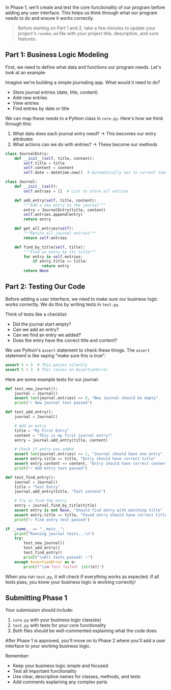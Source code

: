 In Phase 1, we'll create and test the core functionality of our program before adding any user interface. This helps us think through what our program needs to do and ensure it works correctly.

> Before starting on Part 1 and 2, take a few minutes to update your project's `readme.md` file with your project title, description, and core features.

## Part 1: Business Logic Modeling

First, we need to define what data and functions our program needs. Let's look at an example:

Imagine we're building a simple journaling app. What would it need to do?

- Store journal entries (date, title, content)
- Add new entries
- View entries
- Find entries by date or title

We can map these needs to a Python class in `core.py`. Here's how we think through this:

1. What data does each journal entry need? → This becomes our entry attributes
2. What actions can we do with entries? → These become our methods

```python
class JournalEntry:
    def __init__(self, title, content):
        self.title = title
        self.content = content
        self.date = datetime.now()  # Automatically set to current time

class Journal:
    def __init__(self):
        self.entries = []  # List to store all entries

    def add_entry(self, title, content):
        """Add a new entry to the journal"""
        entry = JournalEntry(title, content)
        self.entries.append(entry)
        return entry

    def get_all_entries(self):
        """Return all journal entries"""
        return self.entries

    def find_by_title(self, title):
        """Find an entry by its title"""
        for entry in self.entries:
            if entry.title == title:
                return entry
        return None
```

## Part 2: Testing Our Code

Before adding a user interface, we need to make sure our business logic works correctly. We do this by writing tests in `test.py`.

Think of tests like a checklist:

- Did the journal start empty?
- Can we add an entry?
- Can we find an entry we added?
- Does the entry have the correct title and content?

We use Python's `assert` statement to check these things. The `assert` statement is like saying "make sure this is true":

```python
assert 5 > 3  # This passes silently
assert 5 < 3  # This raises an AssertionError
```

Here are some example tests for our journal:

```python
def test_new_journal():
    journal = Journal()
    assert len(journal.entries) == 0, "New journal should be empty"
    print("✓ New journal test passed")

def test_add_entry():
    journal = Journal()

    # Add an entry
    title = "My First Entry"
    content = "This is my first journal entry!"
    entry = journal.add_entry(title, content)

    # Check if entry was added
    assert len(journal.entries) == 1, "Journal should have one entry"
    assert entry.title == title, "Entry should have correct title"
    assert entry.content == content, "Entry should have correct content"
    print("✓ Add entry test passed")

def test_find_entry():
    journal = Journal()
    title = "Test Entry"
    journal.add_entry(title, "Test content")

    # Try to find the entry
    entry = journal.find_by_title(title)
    assert entry is not None, "Should find entry with matching title"
    assert entry.title == title, "Found entry should have correct title"
    print("✓ Find entry test passed")

if __name__ == "__main__":
    print("Running journal tests...\n")
    try:
        test_new_journal()
        test_add_entry()
        test_find_entry()
        print("\nAll tests passed! ✨")
    except AssertionError as e:
        print(f"\n❌ Test failed: {str(e)}")
```

When you run `test.py`, it will check if everything works as expected. If all tests pass, you know your business logic is working correctly!

## Submitting Phase 1

Your submission should include:

1. `core.py` with your business logic class(es)
2. `test.py` with tests for your core functionality
3. Both files should be well-commented explaining what the code does

After Phase 1 is approved, you'll move on to Phase 2 where you'll add a user interface to your working business logic.

Remember:

- Keep your business logic simple and focused
- Test all important functionality
- Use clear, descriptive names for classes, methods, and tests
- Add comments explaining any complex parts
